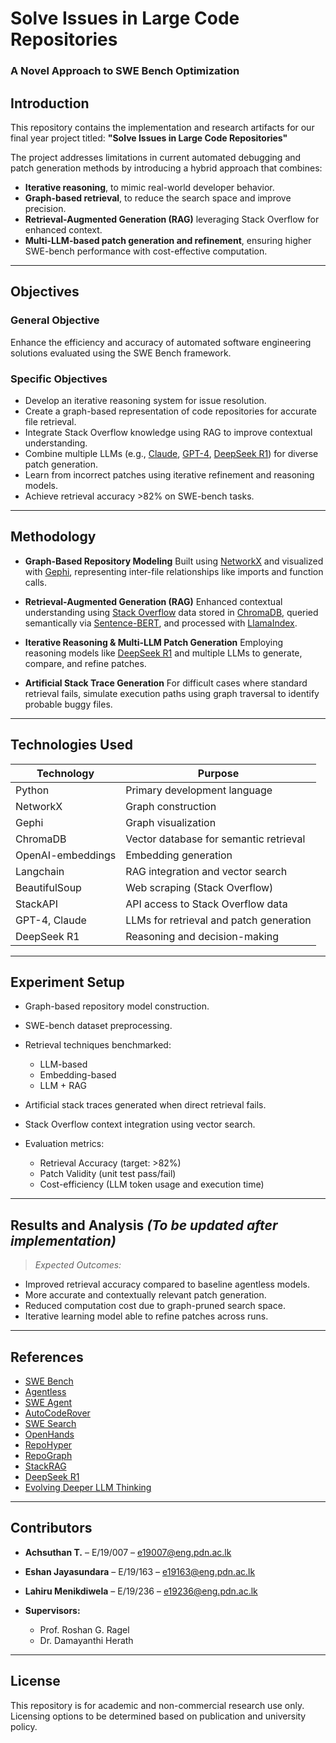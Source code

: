 # Solve Issues in Large Code Repositories

### A Novel Approach to SWE Bench Optimization

## Introduction

This repository contains the implementation and research artifacts for our final year project titled:
**"Solve Issues in Large Code Repositories"**

The project addresses limitations in current automated debugging and patch generation methods by introducing a hybrid approach that combines:

* **Iterative reasoning**, to mimic real-world developer behavior.
* **Graph-based retrieval**, to reduce the search space and improve precision.
* **Retrieval-Augmented Generation (RAG)** leveraging Stack Overflow for enhanced context.
* **Multi-LLM-based patch generation and refinement**, ensuring higher SWE-bench performance with cost-effective computation.

---

## Objectives

### General Objective

Enhance the efficiency and accuracy of automated software engineering solutions evaluated using the SWE Bench framework.

### Specific Objectives

* Develop an iterative reasoning system for issue resolution.
* Create a graph-based representation of code repositories for accurate file retrieval.
* Integrate Stack Overflow knowledge using RAG to improve contextual understanding.
* Combine multiple LLMs (e.g., [Claude](https://www.anthropic.com/index/introducing-claude), [GPT-4](https://openai.com/gpt-4), [DeepSeek R1](https://arxiv.org/abs/2501.12948)) for diverse patch generation.
* Learn from incorrect patches using iterative refinement and reasoning models.
* Achieve retrieval accuracy >82% on SWE-bench tasks.

---

## Methodology

* **Graph-Based Repository Modeling**
  Built using [NetworkX](https://networkx.org/) and visualized with [Gephi](https://gephi.org/), representing inter-file relationships like imports and function calls.

* **Retrieval-Augmented Generation (RAG)**
  Enhanced contextual understanding using [Stack Overflow](https://stackoverflow.com/) data stored in [ChromaDB](https://www.trychroma.com/), queried semantically via [Sentence-BERT](https://www.sbert.net/), and processed with [LlamaIndex](https://www.llamaindex.ai/).

* **Iterative Reasoning & Multi-LLM Patch Generation**
  Employing reasoning models like [DeepSeek R1](https://arxiv.org/abs/2501.12948) and multiple LLMs to generate, compare, and refine patches.

* **Artificial Stack Trace Generation**
  For difficult cases where standard retrieval fails, simulate execution paths using graph traversal to identify probable buggy files.

---

## Technologies Used

| Technology        | Purpose                                 |
| ----------------- | --------------------------------------- |
| Python            | Primary development language            |
| NetworkX          | Graph construction                      |
| Gephi             | Graph visualization                     |
| ChromaDB          | Vector database for semantic retrieval  |
| OpenAI-embeddings | Embedding generation                    |
| Langchain         | RAG integration and vector search       |
| BeautifulSoup     | Web scraping (Stack Overflow)           |
| StackAPI          | API access to Stack Overflow data       |
| GPT-4, Claude     | LLMs for retrieval and patch generation |
| DeepSeek R1       | Reasoning and decision-making           |

---

## Experiment Setup

* Graph-based repository model construction.
* SWE-bench dataset preprocessing.
* Retrieval techniques benchmarked:

  * LLM-based
  * Embedding-based
  * LLM + RAG
* Artificial stack traces generated when direct retrieval fails.
* Stack Overflow context integration using vector search.
* Evaluation metrics:

  * Retrieval Accuracy (target: >82%)
  * Patch Validity (unit test pass/fail)
  * Cost-efficiency (LLM token usage and execution time)

---

## Results and Analysis *(To be updated after implementation)*

> *Expected Outcomes:*

* Improved retrieval accuracy compared to baseline agentless models.
* More accurate and contextually relevant patch generation.
* Reduced computation cost due to graph-pruned search space.
* Iterative learning model able to refine patches across runs.

---

## References

* [SWE Bench](https://arxiv.org/abs/2310.06770)
* [Agentless](https://arxiv.org/abs/2407.01489)
* [SWE Agent](https://arxiv.org/abs/2405.15793)
* [AutoCodeRover](https://dl.acm.org/doi/10.1145/3597926.3627613)
* [SWE Search](https://arxiv.org/abs/2410.20285)
* [OpenHands](https://arxiv.org/abs/2407.16741)
* [RepoHyper](https://arxiv.org/abs/2403.06095)
* [RepoGraph](https://arxiv.org/abs/2410.14684)
* [StackRAG](https://arxiv.org/abs/2406.13840)
* [DeepSeek R1](https://arxiv.org/abs/2501.12948)
* [Evolving Deeper LLM Thinking](https://arxiv.org/abs/2501.09891)

---

## Contributors

* **Achsuthan T.** – E/19/007 – [e19007@eng.pdn.ac.lk](mailto:achsuthant@eng.pdn.ac.lk)
* **Eshan Jayasundara** – E/19/163 – [e19163@eng.pdn.ac.lk](mailto:eshanj@eng.pdn.ac.lk)
* **Lahiru Menikdiwela** – E/19/236 – [e19236@eng.pdn.ac.lk](mailto:lahirum@eng.pdn.ac.lk)
* **Supervisors:**

  * Prof. Roshan G. Ragel
  * Dr. Damayanthi Herath

---

## License

This repository is for academic and non-commercial research use only. Licensing options to be determined based on publication and university policy.
